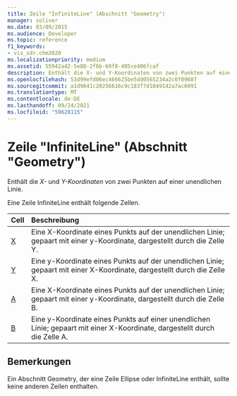 ```yaml
---
title: Zeile "InfiniteLine" (Abschnitt "Geometry")
manager: soliver
ms.date: 03/09/2015
ms.audience: Developer
ms.topic: reference
f1_keywords:
- vis_sdr.chm3020
ms.localizationpriority: medium
ms.assetid: 55942a42-5e88-2f6b-69f8-405ce406fcaf
description: Enthält die X- und Y-Koordinaten von zwei Punkten auf einer unendlichen Linie.
ms.openlocfilehash: 53d99efd06ec466625be5dd0565234a2c6f09607
ms.sourcegitcommit: a1d9041c20256616c9c183f7d1049142a7ac6991
ms.translationtype: MT
ms.contentlocale: de-DE
ms.lasthandoff: 09/24/2021
ms.locfileid: "59628115"
---
```

# <a name="infiniteline-row-geometry-section"></a>Zeile "InfiniteLine" (Abschnitt "Geometry")

Enthält die  *X-*  und  *Y-Koordinaten*  von zwei Punkten auf einer unendlichen Linie. 
  
Eine Zeile InfiniteLine enthält folgende Zellen.
  
|**Cell**|**Beschreibung**|
|:-----|:-----|
|[X](x-cell-geometry-section.md) <br/> |Eine  X-Koordinate eines Punkts auf der unendlichen Linie; gepaart mit einer y-Koordinate, dargestellt durch die Zelle Y.   <br/> |
|[Y](y-cell-geometry-section.md) <br/> |Eine  y-Koordinate eines Punkts auf der unendlichen Linie; gepaart mit einer X-Koordinate, dargestellt durch die Zelle X.   <br/> |
|[A](a-cell-geometry-section.md) <br/> |Eine  X-Koordinate eines Punkts auf der unendlichen Linie; gepaart mit einer y-Koordinate, dargestellt durch die Zelle B.   <br/> |
|[B](b-cell-geometry-section.md) <br/> |Eine  y-Koordinate eines Punkts auf einer unendlichen Linie; gepaart mit einer X-Koordinate, dargestellt durch die Zelle A.   <br/> |
   
## <a name="remarks"></a>Bemerkungen

Ein Abschnitt Geometry, der eine Zeile Ellipse oder InfiniteLine enthält, sollte keine anderen Zeilen enthalten.
  


